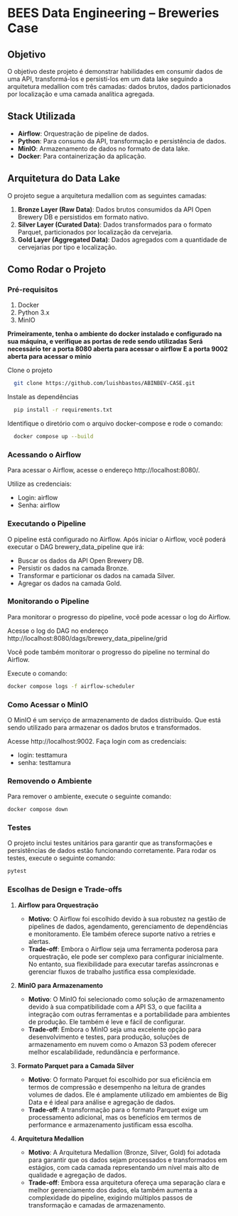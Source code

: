 # BEES Data Engineering – Breweries Case

## Objetivo
O objetivo deste projeto é demonstrar habilidades em consumir dados de uma API, transformá-los e persistí-los em um data lake seguindo a arquitetura medallion com três camadas: dados brutos, dados particionados por localização e uma camada analítica agregada.

## Stack Utilizada
- **Airflow**: Orquestração de pipeline de dados.
- **Python**: Para consumo da API, transformação e persistência de dados.
- **MinIO**: Armazenamento de dados no formato de data lake.
- **Docker**: Para containerização da aplicação.

## Arquitetura do Data Lake
O projeto segue a arquitetura medallion com as seguintes camadas:
1. **Bronze Layer (Raw Data)**: Dados brutos consumidos da API Open Brewery DB e persistidos em formato nativo.
2. **Silver Layer (Curated Data)**: Dados transformados para o formato Parquet, particionados por localização da cervejaria.
3. **Gold Layer (Aggregated Data)**: Dados agregados com a quantidade de cervejarias por tipo e localização.

## Como Rodar o Projeto

### Pré-requisitos
1. Docker
2. Python 3.x
3. MinIO

**Primeiramente, tenha o ambiente do docker instalado e configurado na sua máquina, e verifique as portas de rede sendo utilizadas**
**Será necessário ter a porta 8080 aberta para acessar o airflow**
**E a porta 9002 aberta para acessar o minio**

Clone o projeto

```bash
  git clone https://github.com/luishbastos/ABINBEV-CASE.git
```

Instale as dependências

```bash
  pip install -r requirements.txt
```

Identifique o diretório com o arquivo docker-compose e rode o comando:

```bash
  docker compose up --build
```

### Acessando o Airflow
Para acessar o Airflow, acesse o endereço http://localhost:8080/. 

Utilize as credenciais:
- Login: airflow
- Senha: airflow

### Executando o Pipeline
O pipeline está configurado no Airflow. Após iniciar o Airflow,
você poderá executar o DAG brewery_data_pipeline que irá:
- Buscar os dados da API Open Brewery DB.
- Persistir os dados na camada Bronze.
- Transformar e particionar os dados na camada Silver.
- Agregar os dados na camada Gold.


### Monitorando o Pipeline
Para monitorar o progresso do pipeline, você pode acessar o log do Airflow.

Acesse o log do DAG no endereço http://localhost:8080/dags/brewery_data_pipeline/grid

Você pode também monitorar o progresso do pipeline no terminal do Airflow.

Execute o comando:
```bash
docker compose logs -f airflow-scheduler
```

### Como Acessar o MinIO
O MinIO é um serviço de armazenamento de dados distribuído.
Que está sendo utilizado para armazenar os dados brutos e transformados.

Acesse http://localhost:9002.
Faça login com as credenciais:
- login: testtamura
- senha: testtamura

### Removendo o Ambiente
Para remover o ambiente, execute o seguinte comando:
```bash
docker compose down
```

### Testes
O projeto inclui testes unitários para garantir que as transformações e persistências de dados estão funcionando corretamente.
Para rodar os testes, execute o seguinte comando:
```bash
pytest
```

### Escolhas de Design e Trade-offs

1. **Airflow para Orquestração**
   - **Motivo**: O Airflow foi escolhido devido à sua robustez na gestão de pipelines de dados, agendamento, gerenciamento de dependências e monitoramento. Ele também oferece suporte nativo a retries e alertas.
   - **Trade-off**: Embora o Airflow seja uma ferramenta poderosa para orquestração, ele pode ser complexo para configurar inicialmente. No entanto, sua flexibilidade para executar tarefas assíncronas e gerenciar fluxos de trabalho justifica essa complexidade.

2. **MinIO para Armazenamento**
   - **Motivo**: O MinIO foi selecionado como solução de armazenamento devido à sua compatibilidade com a API S3, o que facilita a integração com outras ferramentas e a portabilidade para ambientes de produção. Ele também é leve e fácil de configurar.
   - **Trade-off**: Embora o MinIO seja uma excelente opção para desenvolvimento e testes, para produção, soluções de armazenamento em nuvem como o Amazon S3 podem oferecer melhor escalabilidade, redundância e performance.

3. **Formato Parquet para a Camada Silver**
   - **Motivo**: O formato Parquet foi escolhido por sua eficiência em termos de compressão e desempenho na leitura de grandes volumes de dados. Ele é amplamente utilizado em ambientes de Big Data e é ideal para análise e agregação de dados.
   - **Trade-off**: A transformação para o formato Parquet exige um processamento adicional, mas os benefícios em termos de performance e armazenamento justificam essa escolha.

4. **Arquitetura Medallion**
   - **Motivo**: A Arquitetura Medallion (Bronze, Silver, Gold) foi adotada para garantir que os dados sejam processados e transformados em estágios, com cada camada representando um nível mais alto de qualidade e agregação de dados.
   - **Trade-off**: Embora essa arquitetura ofereça uma separação clara e melhor gerenciamento dos dados, ela também aumenta a complexidade do pipeline, exigindo múltiplos passos de transformação e camadas de armazenamento.
